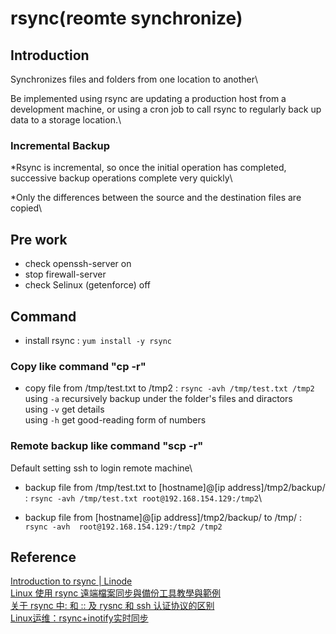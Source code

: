 # rsync(reomte synchronize)

## Introduction

Synchronizes files and folders from one location to another\

Be implemented using rsync are updating a production host from a development machine, or using a cron job to call rsync to regularly back up data to a storage location.\

### Incremental Backup
*Rsync is incremental, so once the initial operation has completed, successive backup operations complete very quickly\

*Only the differences between the source and the destination files are copied\

## Pre work
* check openssh-server on
* stop firewall-server 
* check Selinux (getenforce) off

## Command

* install rsync : `yum install -y rsync`

### Copy like command "cp -r"
* copy file from /tmp/test.txt to /tmp2 : `rsync -avh /tmp/test.txt /tmp2`\
using `-a` recursively backup under the folder's files and diractors \
using `-v` get details \
using `-h` get good-reading form of numbers

### Remote backup like command "scp -r"
Default setting ssh to login remote machine\
* backup file from /tmp/test.txt to [hostname]@[ip address]/tmp2/backup/ : `rsync -avh /tmp/test.txt root@192.168.154.129:/tmp2`\

* backup file from [hostname]@[ip address]/tmp2/backup/ to /tmp/ : `rsync -avh  root@192.168.154.129:/tmp2 /tmp2`


## Reference
[Introduction to rsync | Linode](https://www.linode.com/docs/tools-reference/tools/introduction-to-rsync/)\
[Linux 使用 rsync 遠端檔案同步與備份工具教學與範例](https://blog.gtwang.org/linux/rsync-local-remote-file-synchronization-commands/)\
[关于 rsync 中: 和 :: 及 rysnc 和 ssh 认证协议的区别](https://cloud.tencent.com/developer/article/1043373)\
[Linux运维：rsync+inotify实时同步](https://segmentfault.com/a/1190000018096553)